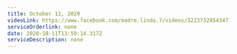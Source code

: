 ```yaml
---
title: October 11, 2020
videoLink: https://www.facebook.com/madre.linda.7/videos/3223732054347193
serviceOrderlink: none
date: 2020-10-11T13:59:14.317Z
serviceDescription: none
---
```

